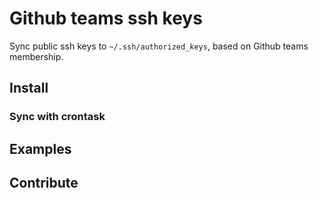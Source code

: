 # Github teams ssh keys

Sync public ssh keys to `~/.ssh/authorized_keys`, based on Github teams membership.

## Install



### Sync with crontask

## Examples

## Contribute

